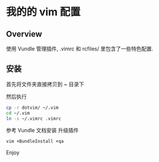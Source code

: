 # 我的的 vim 配置

## Overview
使用 Vundle 管理插件, .vimrc 和 rcfiles/ 里包含了一些特色配置.

## 安装

首先将文件夹直接拷贝到 ~ 目录下

然后执行
```bash 
cp -r dotvim/ ~/.vim
cd ~/.vim
ln -s ~/.vimrc .vimrc
```

参考 Vundle 文档安装 升级插件
```bash 
vim +BundleInstall +qa
```
Enjoy
